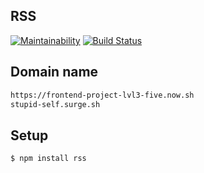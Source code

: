## RSS

[![Maintainability](https://api.codeclimate.com/v1/badges/3c8f9b6e21043415b554/maintainability)](https://codeclimate.com/github/morphizm/frontend-project-lvl3/maintainability)
[![Build Status](https://travis-ci.org/morphizm/frontend-project-lvl3.svg?branch=master)](https://travis-ci.org/morphizm/frontend-project-lvl3)

## Domain name
```sh
https://frontend-project-lvl3-five.now.sh
stupid-self.surge.sh
```

## Setup 

```sh
$ npm install rss
```